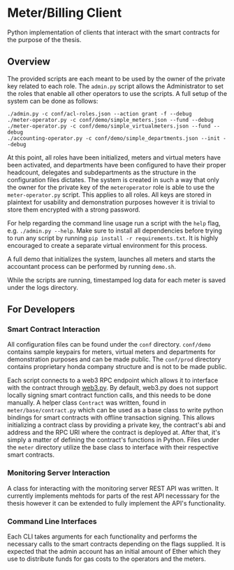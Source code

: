 # Meter/Billing Client

Python implementation of clients that interact with the smart contracts for the purpose of the thesis. 

## Overview

The provided scripts are each meant to be used by the owner of the private key related to each role. The `admin.py` script allows the Administrator to set the roles that enable all other operators to use the scripts. A full setup of the system can be done as follows:

```
./admin.py -c conf/acl-roles.json --action grant -f --debug
./meter-operator.py -c conf/demo/simple_meters.json --fund --debug
./meter-operator.py -c conf/demo/simple_virtualmeters.json --fund --debug
./accounting-operator.py -c conf/demo/simple_departments.json --init --debug
```

At this point, all roles have been initialized, meters and virtual meters have been activated, and departments have been configured to have their proper headcount, delegates and subdepartments as the structure in the configuration files dictates. The system is created in such a way that only the owner for the private key of the `meteroperator` role is able to use the `meter-operator.py` script. This applies to all roles. All keys are stored in plaintext for usability and demonstration purposes however it is trivial to store them encrypted with a strong password.

For help regarding the command line usage run a script with the `help` flag, e.g. `./admin.py --help`. Make sure to install all dependencies before trying to run any script by running `pip install -r requirements.txt`. It is highly encouraged to create a separate virtual environment for this process.

A full demo that initializes the system, launches all meters and starts the accountant process can be performed by running `demo.sh`.

While the scripts are running, timestamped log data for each meter is saved under the logs directory.

## For Developers

### Smart Contract Interaction

All configuration files can be found under the `conf` directory. `conf/demo` contains sample keypairs for meters, virtual meters and departments for demonstration purposes and can be made public. The `conf/prod` directory contains proprietary honda company structure and is not to be made public. 


Each script connects to a web3 RPC endpoint which allows it to interface with the contract through [web3.py](https://github.com/ethereum/web3.py). By default, web3.py does not support locally signing smart contract function calls, and this needs to be done manually. A helper class `Contract` was written, found in `meter/base/contract.py` which can be used as a base class to write python bindings for smart contracts with offline transaction signing. This allows initializing a contract class by providing a private key, the contract's abi and address and the RPC URI where the contract is deployed at. After that, it's simply a matter of defining the contract's functions in Python. Files under the `meter` directory utilize the base class to interface with their respective smart contracts. 

### Monitoring Server Interaction
A class for interacting with the monitoring server REST API was written. It currently implements mehtods for parts of the rest API necesssary for the thesis however it can be extended to fully implement the API's functionality. 

### Command Line Interfaces

Each CLI takes arguments for each functionality and performs the necessary calls to the smart contracts depending on the flags supplied. It is expected that the admin account has an initial amount of Ether which they use to distribute funds for gas costs to the operators and the meters.  
